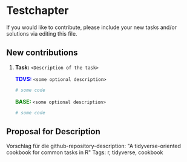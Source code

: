 
# Testchapter

If you would like to contribute, please include your new tasks and/or solutions via editing this file.

## New contributions

1. **Task:** `<Description of the task>`

    __<span style="color:blue">TDVS:</span>__ `<some optional description>`
    
    
    ```r
    # some code
    ```

    __<span style="color:green">BASE:</span>__ `<some optional description>`
    
    
    ```r
    # some code
    ```


## Proposal for Description
Vorschlag für die github-repository-description: "A tidyverse-oriented cookbook for common tasks in R"
Tags: r, tidyverse, cookbook
